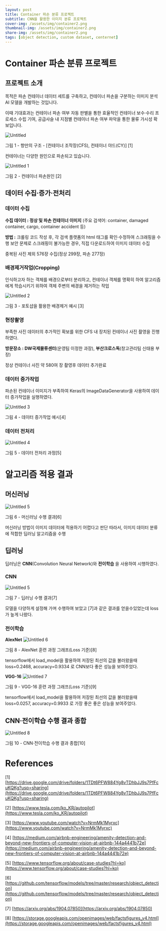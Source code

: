 ```yaml
---
layout: post
title: Container 파손 분류 프로젝트
subtitle: CNN을 활용한 이미지 분류 프로젝트
cover-img: /assets/img/container2.png
thumbnail-img: /assets/img/container2.png
share-img: /assets/img/container2.png
tags: [object detection, custom dataset, centernet]
---
```


# Container 파손 분류 프로젝트

## 프로젝트 소개

목적은 파손 컨테이너 데이터 세트를 구축하고, 컨테이너 파손을 구분하는 이미지 분석 AI 모델을 개발하는 것입니다.

이때 기대효과는 컨테이너 파손 여부 자동 판별을 통한 효율적인 컨테이너 보수·수리 프로세스 수립 기여, 공급사슬 내 지점별 컨테이너 파손 여부 파악을 통한 물류 가시성 확보입니다.


![Untitled](../assets/img/container3.PNG)

그림 1 - 항만의 구조 - [컨테이너 조작장(CFS), 컨테이너 야드(CY)] [1]

컨테이너는 다양한 원인으로 파손되고 있습니다.

![Untitled 1](../assets/img/container4.PNG)

그림 2 - 컨테이너 파손원인 [2]


## 데이터 수집·증가·전처리

### 데이터 수집
**수집 데이터 : 정상 및 파손 컨테이너 이미지**
(주요 검색어: container, damaged container, cargo, container accident 등)

**방법 :** 크롤링 코드 작성 후, 각 검색 플랫폼의 html 태그를 확인·수정하여 스크래핑을 수행
보안 문제로 스크래핑이 불가능한 경우, 직접 다운로드하여 이미지 데이터 수집

중복된 사진 제외 576장 수집(정상 299장, 파손 277장)


### 배경제거작업(Cropping)

인식하고자 하는 객체를 배경으로부터 분리하고, 컨테이너 객체를 명확히 하여 알고리즘에게
학습시키기 위하여 객체 주변의 배경을 제거하는 작업

![Untitled 2](../assets/img/container5.PNG)

그림 3 - 포토샵을 활용한 배경제거 예시 [3]

### 현장촬영

부족한 사진 데이터의 추가적인 확보를 위한 CFS 내 장치된 컨테이너 사진 촬영을 진행 하였다.

**방문장소 : DW국제물류센터**(운영팀 이정한 과장), **부산크로스독**(창고관리팀 신태용 부장)

정상 컨테이너 사진 약 580여 장 촬영후 데이터 추가완료

### 데이터 증가작업

파손된 컨테이너 이미지가 부족하여 Keras의 ImageDataGenerator을 사용하여 데이터 증가작업을 실행하였다.

![Untitled 3](../assets/img/container6.PNG)

그림 4 - 데이터 증가작업 예시[4]

### 데이터 전처리

![Untitled 4](../assets/img/container7.PNG)

그림 5 - 데이터 전처리 과정[5]

# 알고리즘 적용 결과

## 머신러닝

![Untitled 5](../assets/img/container8.PNG)

그림 6 - 머신러닝 수행 결과[6]

머신러닝 방법이 이미지 데이터에 적용하기 어렵다고 판단 따라서, 이미지 데이터 분류에 적합한 딥러닝 알고리즘을 수행 


## 딥러닝

딥러닝은 **CNN**(Convolution Neural Network)와 **전이학습** 을 사용하여 시행하였다.

### CNN 

![Untitled 5](../assets/img/container9.PNG)

그림 7 - 딥러닝 수행 결과[7]
 
모델을 다양하게 설정해 가며 수행하여 보았고 [7]과 같은 결과를 얻을수있었는데 loss가 높게 나왔다.

### 전이학습
**AlexNet**
![Untitled 6](../assets/img/container10.PNG)

그림 8 - AlexNet 훈련 과정 그래프(Loss 기준)[8]

tensorflow에서 load_model을 활용하여 저장된 최선의 값을 불러왔을때 loss=0.2468, accuracy=0.9334 로 CNN보다 좋은 성능을 보여주었다.

**VGG-16**
![Untitled 7](../assets/img/container11.PNG)

그림 9 - VGG-16 훈련 과정 그래프(Loss 기준)[9]

tensorflow에서 load_model을 활용하여 저장된 최선의 값을 불러왔을때 loss=0.0257, accuracy=0.9933 로 가장 좋은 좋은 성능을 보여주었다.

## CNN·전이학습 수행 결과 종합

![Untitled 8](../assets/img/container12.PNG)

그림 10 - CNN·전이학습 수행 결과 종합[10]

# References

[1] [https://drive.google.com/drive/folders/1TDt6PFW884Yg8vTDhbJJ9s7PfFcuKQKg?usp=sharing](https://drive.google.com/drive/folders/1TDt6PFW884Yg8vTDhbJJ9s7PfFcuKQKg?usp=sharing)

[2] [https://www.tesla.com/ko_KR/autopilot](https://www.tesla.com/ko_KR/autopilot)

[3] [https://www.youtube.com/watch?v=NrmMk1Myrxc](https://www.youtube.com/watch?v=NrmMk1Myrxc)

[4] [https://medium.com/airbnb-engineering/amenity-detection-and-beyond-new-frontiers-of-computer-vision-at-airbnb-144a4441b72e](https://medium.com/airbnb-engineering/amenity-detection-and-beyond-new-frontiers-of-computer-vision-at-airbnb-144a4441b72e)

[5] [https://www.tensorflow.org/about/case-studies?hl=ko](https://www.tensorflow.org/about/case-studies?hl=ko)

[6] [https://github.com/tensorflow/models/tree/master/research/object_detection](https://github.com/tensorflow/models/tree/master/research/object_detection)

[7] [https://arxiv.org/abs/1904.07850](https://arxiv.org/abs/1904.07850)

[8] [https://storage.googleapis.com/openimages/web/factsfigures_v4.html](https://storage.googleapis.com/openimages/web/factsfigures_v4.html)
